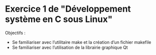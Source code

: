 # Exercice 1 de "Développement système en C sous Linux"

Objectifs :
* Se familiariser avec l’utilitaire make et la création d’un fichier makefile
* Se familiariser avec l’utilisation de la librairie graphique Qt
